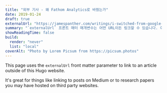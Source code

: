 ```yaml
---
title: "외부 기사 - 왜 Fathom Analytics로 바꿨는가"
date: 2019-01-24
draft: true
externalUrl: "https://jamespanther.com/writings/i-switched-from-google-analytics-to-fathom-analytics/"
summary: "`externalUrl` 프론트 매터 매개변수는 어떤 URL이든 링크할 수 있습니다. 이 기사는 다른 기사와 동일하게 보이지만 Hugo 프로젝트 외부의 게시물로 링크됩니다."
showReadingTime: false
build:
  render: "never"
  list: "local"
coverAlt: "Photo by Lorem Picsum from https://picsum.photos"
---
```


This page uses the `externalUrl` front matter parameter to link to an article outside of this Hugo website.

It's great for things like linking to posts on Medium or to research papers you may have hosted on third party websites.
